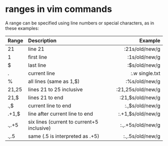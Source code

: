 # ranges in vim commands

A range can be specified using line numbers or special characters, as in these
examples:

| Range | Description                                | Example           |
| :---- | :---------                                 | ----:             |
| 21    | line 21                                    | :21s/old/new/g    |
| 1     | first line                                 | :1s/old/new/g     |
| $     | last line                                  | :$s/old/new/g     |
| .     | current line                               | :.w single.txt    |
| %     | all lines (same as 1,$)                    | :%s/old/new/g     |
| 21,25 | lines 21 to 25 inclusive                   | :21,25s/old/new/g |
| 21,$  | lines 21 to end                            | :21,$s/old/new/g  |
| .,$   | current line to end                        | :.,$s/old/new/g   |
| .+1,$ | line after current line to end             | :.+1,$s/old/new/g |
| .,.+5 | six lines (current to current+5 inclusive) | :.,.+5s/old/new/g |
| .,.5  | same (.5 is interpreted as .+5)            | :.,.5s/old/new/g  |

